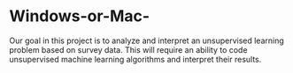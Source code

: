 # Windows-or-Mac-
Our goal in this project is to analyze and interpret an unsupervised
learning problem based on survey data. This will require an ability to code
unsupervised machine learning algorithms and interpret their results.
